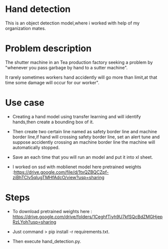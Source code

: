 # Hand detection
  This is an object detection model,where i worked with help of my organization mates.
  
# Problem description
   The shutter machine in an Tea production factory seeking a problem by "whenever you pass garbage by hand to a sutter machine".
    
   It rarely sometimes workers hand accidently will go more than limit,at that time some damage will occur for our worker".

# Use case
   *  Creating a hand model using transfer learning and will identify hands,then create a bounding box of it.

   *  Then create two certain line named as safety border line and machine border line,if hand will crossing safety border line,
set an alert tune and suppose accidently crossing an machine border line the machine will automatically stopped.

   *  Save an each time that you will run an model and put it into xl sheet.
     
   *  I worked on ssd with moblienet model here pretrained weights :https://drive.google.com/file/d/1txQZBQCZpf-ziBhTCIv5qlugTMHfAdcO/view?usp=sharing

# Steps
   *   To download pretrained weights here : https://drive.google.com/drive/folders/1CeghfTiyh9U7kfSQcBdZMGHjepRzLYoh?usp=sharing
     
   *   Just command > pip install -r requirements.txt.
     
   *   Then execute hand_detection.py.
   
